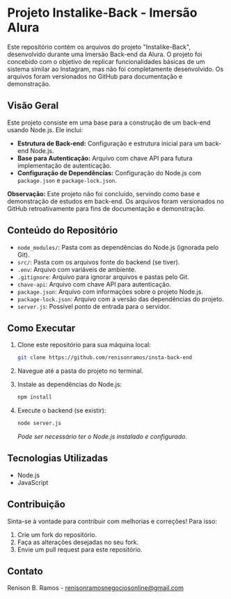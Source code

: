 # Projeto Instalike-Back - Imersão Alura

Este repositório contém os arquivos do projeto "Instalike-Back", desenvolvido durante uma Imersão Back-end da Alura. O projeto foi concebido com o objetivo de replicar funcionalidades básicas de um sistema similar ao Instagram, mas não foi completamente desenvolvido. Os arquivos foram versionados no GitHub para documentação e demonstração.

## Visão Geral

Este projeto consiste em uma base para a construção de um back-end usando Node.js. Ele inclui:

-   **Estrutura de Back-end:** Configuração e estrutura inicial para um back-end Node.js.
-   **Base para Autenticação:** Arquivo com chave API para futura implementação de autenticação.
-   **Configuração de Dependências:** Configuração do Node.js com `package.json` e `package-lock.json`.

**Observação:** Este projeto não foi concluído, servindo como base e demonstração de estudos em back-end. Os arquivos foram versionados no GitHub retroativamente para fins de documentação e demonstração.

## Conteúdo do Repositório

-   `node_modules/`: Pasta com as dependências do Node.js (ignorada pelo Git).
-   `src/`: Pasta com os arquivos fonte do backend (se tiver).
-   `.env`: Arquivo com variáveis de ambiente.
-   `.gitignore`: Arquivo para ignorar arquivos e pastas pelo Git.
-   `chave-api`: Arquivo com chave API para autenticação.
-   `package.json`: Arquivo com informações sobre o projeto Node.js.
-   `package-lock.json`: Arquivo com a versão das dependências do projeto.
-   `server.js`: Possível ponto de entrada para o servidor.

## Como Executar

1.  Clone este repositório para sua máquina local:

    ```bash
    git clone https://github.com/renisonramos/insta-back-end
    ```

2.  Navegue até a pasta do projeto no terminal.

3.  Instale as dependências do Node.js:

    ```bash
    npm install
    ```

4.  Execute o backend (se existir):

    ```bash
    node server.js
    ```
    *Pode ser necessário ter o Node.js instalado e configurado.*

## Tecnologias Utilizadas

-   Node.js
-   JavaScript

## Contribuição

Sinta-se à vontade para contribuir com melhorias e correções! Para isso:

1.  Crie um fork do repositório.
2.  Faça as alterações desejadas no seu fork.
3.  Envie um pull request para este repositório.


## Contato

Renison B. Ramos - renisonramosnegociosonline@gmail.com
